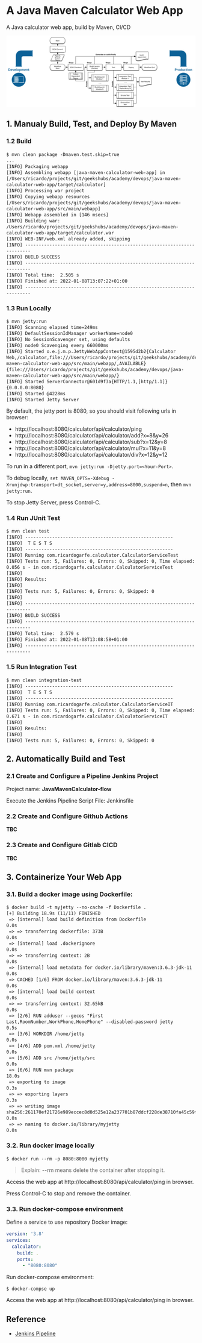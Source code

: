 # A Java Maven Calculator Web App
A Java calculator web app, build by Maven, CI/CD

![image](jenkins-pipeline-flow.png)

## 1. Manualy Build, Test, and Deploy By Maven

### 1.2 Build
```console
$ mvn clean package -Dmaven.test.skip=true  
...
[INFO] Packaging webapp
[INFO] Assembling webapp [java-maven-calculator-web-app] in [/Users/ricardo/projects/git/geekshubs/academy/devops/java-maven-calculator-web-app/target/calculator]
[INFO] Processing war project
[INFO] Copying webapp resources [/Users/ricardo/projects/git/geekshubs/academy/devops/java-maven-calculator-web-app/src/main/webapp]
[INFO] Webapp assembled in [146 msecs]
[INFO] Building war: /Users/ricardo/projects/git/geekshubs/academy/devops/java-maven-calculator-web-app/target/calculator.war
[INFO] WEB-INF/web.xml already added, skipping
[INFO] ------------------------------------------------------------------------
[INFO] BUILD SUCCESS
[INFO] ------------------------------------------------------------------------
[INFO] Total time:  2.505 s
[INFO] Finished at: 2022-01-08T13:07:22+01:00
[INFO] ------------------------------------------------------------------------
```

### 1.3  Run Locally
```console
$ mvn jetty:run
[INFO] Scanning elapsed time=249ms
[INFO] DefaultSessionIdManager workerName=node0
[INFO] No SessionScavenger set, using defaults
[INFO] node0 Scavenging every 660000ms
[INFO] Started o.e.j.m.p.JettyWebAppContext@1595d2b2{Calculator Web,/calculator,file:///Users/ricardo/projects/git/geekshubs/academy/devops/java-maven-calculator-web-app/src/main/webapp/,AVAILABLE}{file:///Users/ricardo/projects/git/geekshubs/academy/devops/java-maven-calculator-web-app/src/main/webapp/}
[INFO] Started ServerConnector@601d9f3a{HTTP/1.1,[http/1.1]}{0.0.0.0:8080}
[INFO] Started @4228ms
[INFO] Started Jetty Server
```
By default, the jetty port is 8080, so you should visit following urls in browser:
- http://localhost:8080/calculator/api/calculator/ping
- http://localhost:8080/calculator/api/calculator/add?x=8&y=26
- http://localhost:8080/calculator/api/calculator/sub?x=12&y=8
- http://localhost:8080/calculator/api/calculator/mul?x=11&y=8
- http://localhost:8080/calculator/api/calculator/div?x=12&y=12

To run in a different port, `mvn jetty:run -Djetty.port=<Your-Port>`.

To debug locally, `set MAVEN_OPTS=-Xdebug -Xrunjdwp:transport=dt_socket,server=y,address=8000,suspend=n`, then `mvn jetty:run`.

To stop Jetty Server, press Control-C.

### 1.4 Run JUnit Test
```console
$ mvn clean test
[INFO] -------------------------------------------------------
[INFO]  T E S T S
[INFO] -------------------------------------------------------
[INFO] Running com.ricardogarfe.calculator.CalculatorServiceTest
[INFO] Tests run: 5, Failures: 0, Errors: 0, Skipped: 0, Time elapsed: 0.056 s - in com.ricardogarfe.calculator.CalculatorServiceTest
[INFO]
[INFO] Results:
[INFO]
[INFO] Tests run: 5, Failures: 0, Errors: 0, Skipped: 0
[INFO]
[INFO] ------------------------------------------------------------------------
[INFO] BUILD SUCCESS
[INFO] ------------------------------------------------------------------------
[INFO] Total time:  2.579 s
[INFO] Finished at: 2022-01-08T13:08:58+01:00
[INFO] ------------------------------------------------------------------------
```
### 1.5 Run Integration Test
```console
$ mvn clean integration-test
[INFO] -------------------------------------------------------
[INFO]  T E S T S
[INFO] -------------------------------------------------------
[INFO] Running com.ricardogarfe.calculator.CalculatorServiceIT
[INFO] Tests run: 5, Failures: 0, Errors: 0, Skipped: 0, Time elapsed: 0.671 s - in com.ricardogarfe.calculator.CalculatorServiceIT
[INFO]
[INFO] Results:
[INFO]
[INFO] Tests run: 5, Failures: 0, Errors: 0, Skipped: 0
```

## 2. Automatically Build and Test

### 2.1 Create and Configure a Pipeline Jenkins Project
Project name: **JavaMavenCalculator-flow**

Execute the Jenkins Pipeline Script File: Jenkinsfile

### 2.2 Create and Configure Github Actions
**TBC**

### 2.3 Create and Configure Gitlab CICD
**TBC**

## 3. Containerize Your Web App

### 3.1. Build a docker image using Dockerfile:
```console
$ docker build -t myjetty --no-cache -f Dockerfile .
[+] Building 18.9s (11/11) FINISHED
 => [internal] load build definition from Dockerfile                                                                                                                                                                                                                                                                                                                   0.0s
 => => transferring dockerfile: 373B                                                                                                                                                                                                                                                                                                                                   0.0s
 => [internal] load .dockerignore                                                                                                                                                                                                                                                                                                                                      0.0s
 => => transferring context: 2B                                                                                                                                                                                                                                                                                                                                        0.0s
 => [internal] load metadata for docker.io/library/maven:3.6.3-jdk-11                                                                                                                                                                                                                                                                                                  0.0s
 => CACHED [1/6] FROM docker.io/library/maven:3.6.3-jdk-11                                                                                                                                                                                                                                                                                                             0.0s
 => [internal] load build context                                                                                                                                                                                                                                                                                                                                      0.0s
 => => transferring context: 32.65kB                                                                                                                                                                                                                                                                                                                                   0.0s
 => [2/6] RUN adduser --gecos "First Last,RoomNumber,WorkPhone,HomePhone" --disabled-password jetty                                                                                                                                                                                                                                                                    0.5s
 => [3/6] WORKDIR /home/jetty                                                                                                                                                                                                                                                                                                                                          0.0s
 => [4/6] ADD pom.xml /home/jetty                                                                                                                                                                                                                                                                                                                                      0.0s
 => [5/6] ADD src /home/jetty/src                                                                                                                                                                                                                                                                                                                                      0.0s
 => [6/6] RUN mvn package                                                                                                                                                                                                                                                                                                                                             18.0s
 => exporting to image                                                                                                                                                                                                                                                                                                                                                 0.3s
 => => exporting layers                                                                                                                                                                                                                                                                                                                                                0.3s
 => => writing image sha256:261170ef21726e989eccec8d0d525e12a237701b87ddcf228de38710fa45c59f                                                                                                                                                                                                                                                                           0.0s
 => => naming to docker.io/library/myjetty                                                                                                                                                                                                                                                                                                                             0.0s
```

### 3.2. Run docker image locally
```console
$ docker run --rm -p 8080:8080 myjetty
```
>Explain: --rm means delete the container after stopping it.

Access the web app at http://localhost:8080/api/calculator/ping in browser.

Press Control-C to stop and remove the container.

### 3.3. Run docker-compose environment
Define a service to use repository Docker image:
```yaml
version: '3.8'
services:
  calculator:
    build: .
    ports:
      - "8080:8080"
```
Run docker-compose environment:
```console
$ docker-compse up 
```

Access the web app at http://localhost:8080/api/calculator/ping in browser.

## Reference
- [Jenkins Pipeline](https://jenkins.io/doc/book/pipeline/)
